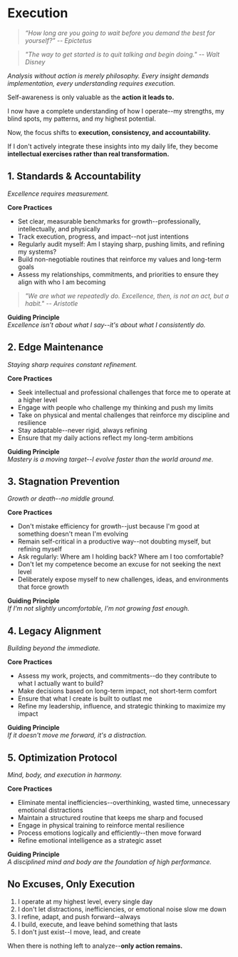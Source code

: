 # Execution

> *“How long are you going to wait before you demand the best for yourself?” -- Epictetus*

> *"The way to get started is to quit talking and begin doing." -- Walt Disney*

*Analysis without action is merely philosophy. Every insight demands implementation, every understanding requires execution.*

Self-awareness is only valuable as the **action it leads to.**

I now have a complete understanding of how I operate--my strengths, my blind spots, my patterns, and my highest potential.

Now, the focus shifts to **execution, consistency, and accountability.**

If I don't actively integrate these insights into my daily life, they become **intellectual exercises rather than real transformation.**

## 1. Standards & Accountability

*Excellence requires measurement.*

**Core Practices**
- Set clear, measurable benchmarks for growth--professionally, intellectually, and physically
- Track execution, progress, and impact--not just intentions
- Regularly audit myself: Am I staying sharp, pushing limits, and refining my systems?
- Build non-negotiable routines that reinforce my values and long-term goals
- Assess my relationships, commitments, and priorities to ensure they align with who I am becoming

> *"We are what we repeatedly do. Excellence, then, is not an act, but a habit." -- Aristotle*

**Guiding Principle**  
*Excellence isn't about what I say--it's about what I consistently do.*

## 2. Edge Maintenance

*Staying sharp requires constant refinement.*

**Core Practices**
- Seek intellectual and professional challenges that force me to operate at a higher level
- Engage with people who challenge my thinking and push my limits
- Take on physical and mental challenges that reinforce my discipline and resilience
- Stay adaptable--never rigid, always refining
- Ensure that my daily actions reflect my long-term ambitions

**Guiding Principle**  
*Mastery is a moving target--I evolve faster than the world around me.*

## 3. Stagnation Prevention

*Growth or death--no middle ground.*

**Core Practices**
- Don't mistake efficiency for growth--just because I'm good at something doesn't mean I'm evolving
- Remain self-critical in a productive way--not doubting myself, but refining myself
- Ask regularly: Where am I holding back? Where am I too comfortable?
- Don't let my competence become an excuse for not seeking the next level
- Deliberately expose myself to new challenges, ideas, and environments that force growth

**Guiding Principle**  
*If I'm not slightly uncomfortable, I'm not growing fast enough.*

## 4. Legacy Alignment

*Building beyond the immediate.*

**Core Practices**
- Assess my work, projects, and commitments--do they contribute to what I actually want to build?
- Make decisions based on long-term impact, not short-term comfort
- Ensure that what I create is built to outlast me
- Refine my leadership, influence, and strategic thinking to maximize my impact

**Guiding Principle**  
*If it doesn't move me forward, it's a distraction.*

## 5. Optimization Protocol

*Mind, body, and execution in harmony.*

**Core Practices**
- Eliminate mental inefficiencies--overthinking, wasted time, unnecessary emotional distractions
- Maintain a structured routine that keeps me sharp and focused
- Engage in physical training to reinforce mental resilience
- Process emotions logically and efficiently--then move forward
- Refine emotional intelligence as a strategic asset

**Guiding Principle**  
*A disciplined mind and body are the foundation of high performance.*

## No Excuses, Only Execution

1. I operate at my highest level, every single day
2. I don't let distractions, inefficiencies, or emotional noise slow me down
3. I refine, adapt, and push forward--always
4. I build, execute, and leave behind something that lasts
5. I don't just exist--I move, lead, and create

When there is nothing left to analyze--**only action remains.**